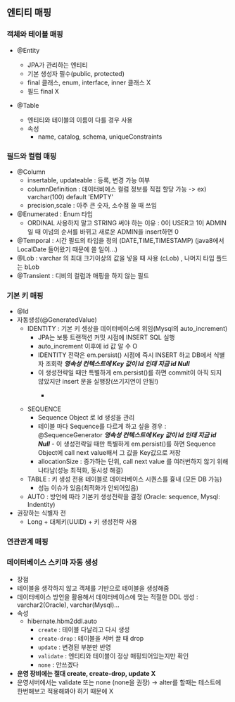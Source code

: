 ## 엔티티 매핑

### 객체와 테이블 매핑
- @Entity
    - JPA가 관리하는 엔티티
    - 기본 생성자 필수(public, protected)
    - final 클래스, enum, interface, inner 클래스 X
    - 필드 final X

- @Table
    - 엔티티와 테이블의 이름이 다를 경우 사용
    - 속성
        - name, catalog, schema, uniqueConstraints

### 필드와 컬럼 매핑
- @Column
    -  insertable, updateable : 등록, 변경 가능 여부
    - columnDefinition : 데이터비에스 컬럼 정보를 직접 할당 가능 -> ex) varchar(100) default 'EMPTY'
    - precision,scale : 아주 큰 숫자, 소수점 쓸 때 쓰임
- @Enumerated : Enum 타입
    -   ORDINAL 사용하지 말고 STRING 써야 하는 이유 : 0이 USER고 1이 ADMIN일 때 이넘의 순서를 바뀌고 새로운 ADMIN을 insert하면 0
- @Temporal : 시간 필드의 타입을 정의 (DATE,TIME,TIMESTAMP) (java8에서 LocalDate 들어왔기 때문에 쓸 일이...)
- @Lob : varchar 의 최대 크기이상의 값을 넣을 때 사용 (cLob) , 나머지 타입 플드는 bLob
- @Transient :  디비의 컬럼과 매핑을 하지 않는 필드

### 기본 키 매핑
- @Id
- 자동생성(@GeneratedValue)
    - IDENTITY : 기본 키 셍상을 데이터베이스에 위임(Mysql의 auto_increment)
        - JPA는 보통 트랜잭션 커밋 시점에 INSERT SQL 실행
        - auto_increment 이후에 id 값 알 수 O
        - IDENTITY 전략은 em.persist() 시점에 즉시 INSERT 하고 DB에서 식별자 조회략
        ***영속성 컨텍스트에 Key 값이 Id 인데 지금 id Null***
        - 이 생성전략일 때만 특별하게 em.persist()를 하면 commit이 아직 되지 않았지만 insert 문을 실행장(쓰기지연이 안됨!)
            - ~~~select로 id를 가져온다~~~ => JDBC Driver 기능 중 insert 를 하면 id 를 반환해주는 기능을 제공
    - SEQUENCE
        - Sequence Object 로 Id 생성을 관리
        - 테이블 마다 Sequence를 다르게 하고 싶을 경우 : @SequenceGenerator
         ***영속성 컨텍스트에 Key 값이 Id 인데 지금 id Null***
                - 이 생성전략일 때만 특별하게 em.persist()를 하면 Sequence Object에 call next value해서 그 값을 Key값으로 저장
        - allocationSize : 증가하는 단위, call next value 를 여러번하지 않기 위해 나타남(성능 최적화, 동시성 해결)
    - TABLE : 키 생성 전용 테이블로 데이터베이스 시퀀스를 흉내 (모든 DB 가능)
        - 성능 이슈가 있음(최적화가 안되어있음)
    - AUTO : 방언에 따라 기본키 생성전략을 결정 (Oracle: sequence, Mysql: Indentity)
- 권장하는 식별자 전
    - Long + 대체키(UUID) + 키 생성전략 사용
### 연관관계 매핑

### 데이터베이스 스키마 자동 생성
- 장점
 - 테이블을 생각하지 않고 객체를 기반으로 테이블을 생성해줌
 - 데이터베이스 방언을 활용해서 데이터베이스에 맞는 적절한 DDL 생성 : varchar2(Oracle), varchar(Mysql)...
- 속성
    -   hibernate.hbm2ddl.auto
        - `create` :  테이블 다날리고 다시 생성
        - `create-drop` : 테이블을 서버 끌 때 drop
        - `update` : 변경된 부분만 반영
        - `validate` : 엔티티와 테이블이 정상 매핑되어있는지만 확인
        - `none` : 안쓰겠다
- **운영 장비에는 절대 create, create-drop, update X**
- 운영서버에서는 validate 또는 none (none을 권장) -> alter를 할때는 테스트에 한번해보고 적용해봐야 하기 때문에 X